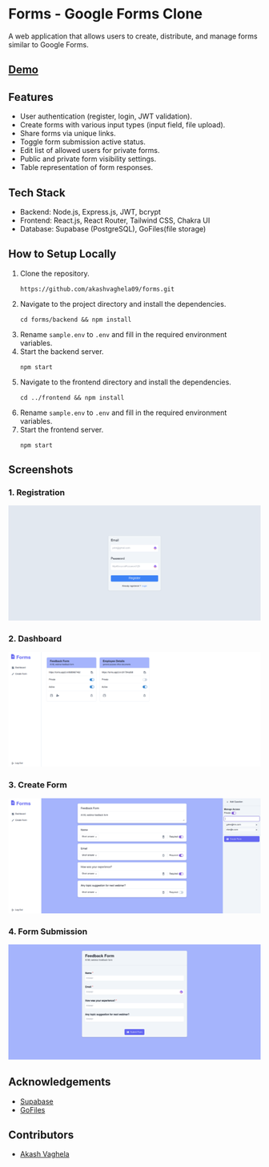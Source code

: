 # Forms - Google Forms Clone
A web application that allows users to create, distribute, and manage forms similar to Google Forms.

## [Demo](https://forms-app3.vercel.app/)

## Features
- User authentication (register, login, JWT validation).
- Create forms with various input types (input field, file upload).
- Share forms via unique links.
- Toggle form submission active status.
- Edit list of allowed users for private forms.
- Public and private form visibility settings.
- Table representation of form responses.

## Tech Stack
- Backend: Node.js, Express.js, JWT, bcrypt
- Frontend: React.js, React Router, Tailwind CSS, Chakra UI
- Database: Supabase (PostgreSQL), GoFiles(file storage)

## How to Setup Locally
1. Clone the repository.
    ```
    https://github.com/akashvaghela09/forms.git
    ```
2. Navigate to the project directory and install the dependencies.
    ```
    cd forms/backend && npm install
    ```
3. Rename `sample.env` to `.env` and fill in the required environment variables.
4. Start the backend server.
    ```
    npm start
    ```
5. Navigate to the frontend directory and install the dependencies.
    ```
    cd ../frontend && npm install
    ```
6. Rename `sample.env` to `.env` and fill in the required environment variables.
7. Start the frontend server.
    ```
    npm start
    ```

## Screenshots

### 1. Registration
![Register](./assets/registration.png)

### 2. Dashboard
![Dashboard](./assets/dashboard.png)

### 3. Create Form
![Create Form](./assets/create.png)

### 4. Form Submission
![Form Submission](./assets/form.png)

## Acknowledgements
- [Supabase](https://supabase.io/)
- [GoFiles](https://gofiles.org/)

## Contributors
- [Akash Vaghela](https://linkedin.com/in/akashvaghela09/)